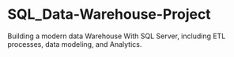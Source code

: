 # SQL_Data-Warehouse-Project
Building a modern data Warehouse With SQL Server, including ETL processes, data modeling, and Analytics.

